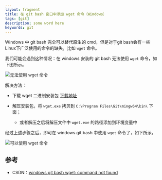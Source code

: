 ```yaml
---
layout: fragment
title: 在 git bash 窗口中添加 wget 命令（Windows）
tags: [git]
description: some word here
keywords: git
---
```


Windows 中 git bash 完全可以替代原生的 cmd，但是对于git bash会有一些Linux下广泛使用的命令的缺失，比如 `wget` 命令。

我们可能会遇到这种情况：在 windows 安装的 git bash 无法使用 `wget` 命令，如下图所示。

![无法使用 wget 命令](https://img-blog.csdnimg.cn/20200608154953297.png)

解决方法：

- 下载 wget 二进制安装包 [下载地址](https://eternallybored.org/misc/wget/)

- 解压安装包，将 `wget.exe` 拷贝到 `C:\Program Files\Git\mingw64\bin\` 下面；
  - 或者解压之后将解压文件中 `wget.exe` 的路径添加到环境变量中

经过上述步骤之后，即可在 windows git bash 中使用 `wget` 命令了，如下所示。

![可以使用 wget 命令](https://img-blog.csdnimg.cn/20200608155507101.png?x-oss-process=image/watermark,type_ZmFuZ3poZW5naGVpdGk,shadow_10,text_aHR0cHM6Ly9ibG9nLmNzZG4ubmV0L2VkZHkyMzUxMw==,size_16,color_FFFFFF,t_70)

## 参考

- CSDN：[windows git bash wget: command not found](https://blog.csdn.net/eddy23513/article/details/106621754)





